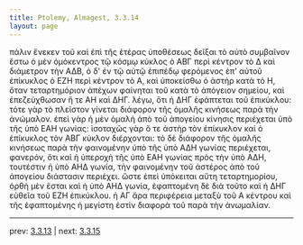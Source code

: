 ```yaml
---
title: Ptolemy, Almagest, 3.3.14
layout: page
---
```


πάλιν ἕνεκεν τοῦ καὶ ἐπὶ τῆς ἑτέρας ὑποθέσεως δεῖξαι τὸ αὐτὸ συμβαῖνον ἔστω ὁ μὲν ὁμόκεντρος τῷ κόσμῳ κύκλος ὁ ΑΒΓ περὶ κέντρον τὸ Δ καὶ διάμετρον τὴν ΑΔΒ, ὁ δ' ἐν τῷ αὐτῷ ἐπιπέδῳ φερόμενος ἐπ' αὐτοῦ ἐπίκυκλος ὁ ΕΖΗ περὶ κέντρον τὸ Α, καὶ ὑποκείσθω ὁ ἀστὴρ κατὰ τὸ Η, ὅταν τεταρτημόριον ἀπέχων φαίνηται τοῦ κατὰ τὸ ἀπόγειον σημείου, καὶ ἐπεζεύχθωσαν ἥ τε ΑΗ καὶ ΔΗΓ. λέγω, ὅτι ἡ ΔΗΓ ἐφάπτεται τοῦ ἐπικύκλου: τότε γὰρ τὸ πλεῖστον γίνεται διάφορον τῆς ὁμαλῆς κινήσεως παρὰ τὴν ἀνώμαλον. ἐπεὶ γὰρ ἡ μὲν ὁμαλὴ ἀπὸ τοῦ ἀπογείου κίνησις περιέχεται ὑπὸ τῆς ὑπὸ ΕΑΗ γωνίας: ἰσοταχῶς γὰρ ὅ τε ἀστὴρ τὸν ἐπίκυκλον καὶ ὁ ἐπίκυκλος τὸν ΑΒΓ κύκλον διέρχονται: τὸ δὲ διάφορον τῆς ὁμαλῆς κινήσεως παρὰ τὴν φαινομένην ὑπὸ τῆς ὑπὸ ΑΔΗ γωνίας περιέχεται, φανερόν, ὅτι καὶ ἡ ὑπεροχὴ τῆς ὑπὸ ΕΑΗ γωνίας πρὸς τὴν ὑπὸ ΑΔΗ, τουτέστιν ἡ ὑπὸ ΑΗΔ γωνία, τὴν φαινομένην τοῦ ἀστέρος ἀπὸ τοῦ ἀπογείου διάστασιν περιέχει. ὥστε ἐπεὶ ὑπόκειται αὕτη τεταρτημορίου, ὀρθὴ μὲν ἔσται καὶ ἡ ὑπὸ ΑΗΔ γωνία, ἐφαπτομένη δὲ διὰ τοῦτο καὶ ἡ ΔΗΓ εὐθεῖα τοῦ ΕΖΗ ἐπικύκλου. ἡ ΑΓ ἄρα περιφέρεια μεταξὺ τοῦ Α κέντρου καὶ τῆς ἐφαπτομένης ἡ μεγίστη ἐστὶν διαφορὰ τοῦ παρὰ τὴν ἀνωμαλίαν. 

---

prev: [3.3.13](../3.3.13/) | next: [3.3.15](../3.3.15/)

